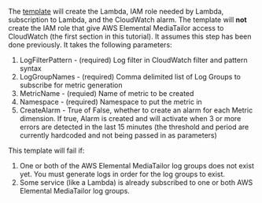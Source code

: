 The [template](EMTMetrics.json) will create the Lambda, IAM role needed by Lambda, subscription to Lambda, and the CloudWatch alarm. The template will **not** create the IAM role that give AWS Elemental MediaTailor access to CloudWatch (the first section in this tutorial). It assumes this step has been done previously. It takes the following parameters:

1. LogFilterPattern - (required) Log filter in CloudWatch filter and pattern syntax
1. LogGroupNames - (required) Comma delimited list of Log Groups to subscribe for metric generation
1. MetricName - (requied) Name of metric to be created
1. Namespace - (required) Namespace to put the metric in 
1. CreateAlarm - True of False, whether to create an alarm for each Metric dimension. If true, Alarm is created and will activate when 3 or more errors are detected in the last 15 minutes (the threshold and period are currently hardcoded and not being passed in as parameters)

This template will fail if:
1. One or both of the AWS Elemental MediaTailor log groups does not exist yet. You must generate logs in order for the log groups to exist.
1. Some service (like a Lambda) is already subscribed to one or both AWS Elemental MediaTailor log groups.
